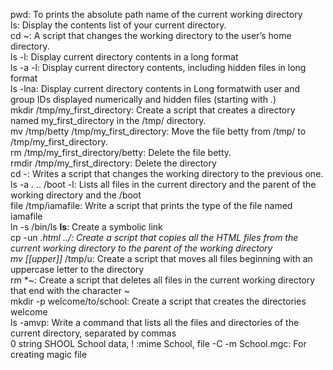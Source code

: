 pwd: To prints the absolute path name of the current working directory                                                            
ls: Display the contents list of your current directory.                                                                           
cd ~: A script that changes the working directory to the user’s home directory.                                             
ls -l: Display current directory contents in a long format                                                    
ls -a -l: Display current directory contents, including hidden files in long format         
ls -lna: Display current directory contents in Long formatwith user and group IDs displayed numerically and hidden files (starting with .)                                                                                                                              
mkdir /tmp/my_first_directory: Create a script that creates a directory named my_first_directory in the /tmp/ directory.           
mv /tmp/betty /tmp/my_first_directory: Move the file betty from /tmp/ to /tmp/my_first_directory.                                   
rm /tmp/my_first_directory/betty: Delete the file betty.                                                
rmdir /tmp/my_first_directory: Delete the directory                                                                            
cd -: Writes a script that changes the working directory to the previous one.                                                      
ls -a . .. /boot -l: Lists all files in the current directory and the parent of the working directory and the /boot                 
file /tmp/iamafile: Write a script that prints the type of the file named iamafile                                                 
ln -s /bin/ls __ls__: Create a symbolic link                                                                                        
cp -un *.html ../: Create a script that copies all the HTML files from the current working directory to the parent of the working directory                                                                                                                              
mv [[upper]]* /tmp/u: Create a script that moves all files beginning with an uppercase letter to the directory                     
rm *~: Create a script that deletes all files in the current working directory that end with the character ~                        
mkdir -p welcome/to/school: Create a script that creates the directories welcome                                                
ls -amvp: Write a command that lists all the files and directories of the current directory, separated by commas                    
0 string SHOOL School data, ! :mime School, file -C -m School.mgc: For creating magic file
